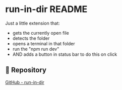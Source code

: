# run-in-dir README

Just a little extension that:

- gets the currently open file
- detects the folder
- opens a terminal in that folder
- run the "npm run dev"
- AND adds a button in status bar to do this on click

## 🔗 Repository

[GitHub - run-in-dir](https://github.com/benNurtjipta/run-in-dir)
